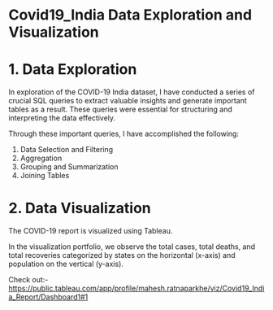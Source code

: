 # Covid19_India Data Exploration and Visualization

# 1. Data Exploration
In exploration of the COVID-19 India dataset, I have conducted a series of crucial SQL queries to extract valuable insights and generate important tables as a result. These queries were essential for structuring and interpreting the data effectively.

Through these important queries, I have accomplished the following:
1. Data Selection and Filtering
2. Aggregation
3. Grouping and Summarization
4. Joining Tables

# 2. Data Visualization
The COVID-19 report is visualized using Tableau.

In the visualization portfolio, we observe the total cases, total deaths, and total recoveries categorized by states on the horizontal (x-axis) and population on the vertical (y-axis).

Check out:- https://public.tableau.com/app/profile/mahesh.ratnaparkhe/viz/Covid19_India_Report/Dashboard1#1



